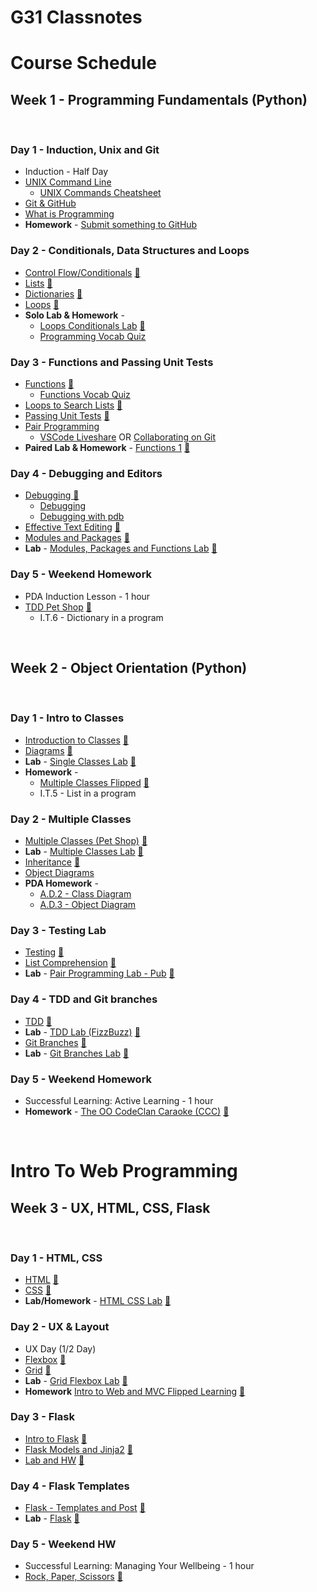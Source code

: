 # G31 Classnotes

# Course Schedule

## Week 1 - Programming Fundamentals (Python)

&nbsp;

### Day 1 - Induction, Unix and Git

* Induction - Half Day
* [UNIX Command Line](./week_01/day_1/command_line_basics/command_line_basics.md)
	* [UNIX Commands Cheatsheet](week_01/day_1/command_line_basics/terminal_cheatsheet.md)
* [Git & GitHub](week_01/day_1/git_and_github.md)
* [What is Programming](week_01/day_1/what_is_programming.md)
* **Homework** - [Submit something to GitHub](week_01/day_1/homework.md)


### Day 2 - Conditionals, Data Structures and Loops

* [Control Flow/Conditionals](week_01/day_2/conditionals/conditionals.md) [:file_folder:](week_01/day_2/conditionals)
* [Lists](week_01/day_2/lists/lists.md) [:file_folder:](week_01/day_2/lists)
* [Dictionaries](week_01/day_2/dictionaries/dictionaries.md) [:file_folder:](week_01/day_2/dictionaries)
* [Loops](week_01/day_2/loops/loops.md) [:file_folder:](week_01/day_2/loops)
* **Solo Lab & Homework** - 
  * [Loops Conditionals Lab](week_01/day_2/lists_dictionaries_lab) [:file_folder:](week_01/day_2/lists_dictionaries_lab)
  * [Programming Vocab Quiz](week_01/day_2/programming_vocab_quiz.md)


### Day 3 - Functions and Passing Unit Tests

* [Functions](week_01/day_3/functions/functions.md) [:file_folder:](week_01/day_3/functions)
	* [Functions Vocab Quiz](week_01/day_3/functions/functions_vocab_quiz.md)
* [Loops to Search Lists](week_01/day_3/using_loops_to_search_lists/using_loops_to_search_lists.md) [:file_folder:](week_01/day_3/using_loops_to_search_lists)
* [Passing Unit Tests](week_01/day_3/passing_unit_tests/passing_unit_tests.md) [:file_folder:](week_01/day_3/passing_unit_tests)
* [Pair Programming](week_01/day_3/pair_programming.md)
  * [VSCode Liveshare](week_01/day_3/vs_code_live_share.md) OR [Collaborating on Git](week_01/day_3/collaborating_on_git.md)
* **Paired Lab & Homework** - [Functions 1](week_01/day_3/functions_lab_1/functions_lab1.md) [:file_folder:](week_01/day_3/functions_lab_1)


### Day 4 - Debugging and Editors

* [Debugging :file_folder:](week_01/day_4/debugging)
  * [Debugging](week_01/day_4/debugging/debugging.md)
  * [Debugging with pdb](week_01/day_4/debugging/pdb.md)
* [Effective Text Editing](week_01/day_4/effective_text_editing/vscode_effective_text_editing.md) [:file_folder:](week_01/day_4/effective_text_editing)
* [Modules and Packages](week_01/day_4/modules_packages/modules_packages.md) [:file_folder:](week_01/day_4/modules_packages)
* **Lab** - [Modules, Packages and Functions Lab](week_01/day_4/modules_packages_functions_lab/modules_packages_functions_lab.md) [:file_folder:](week_01/day_4/modules_packages_functions_lab)

### Day 5 - Weekend Homework

* PDA Induction Lesson - 1 hour
* [TDD Pet Shop](week_01/weekend_homework/homework_brief.md) [:file_folder:](week_01/weekend_homework)
  * I.T.6 - Dictionary in a program


&nbsp;

## Week 2 - Object Orientation (Python)

&nbsp;

### Day 1 - Intro to Classes

* [Introduction to Classes](week_02/day_1/classes_intro/classes_intro.md) [:file_folder:](week_02/day_1/classes_intro)
* [Diagrams](week_02/day_1/diagrams/intro_to_diagrams.md) [:file_folder:](week_02/day_1/diagrams)
* **Lab** - [Single Classes Lab](week_02/day_1/single_class_lab/single_class_lab.md) [:file_folder:](week_02/day_1/single_class_lab)
* **Homework** - 
  * [Multiple Classes Flipped](week_02/day_1/homework/multiple_classes.md) [:file_folder:](week_02/day_1/homework)
  * I.T.5 - List in a program

### Day 2 - Multiple Classes

* [Multiple Classes (Pet Shop)](week_02/day_2/multiple_classes/multiple_classes.md) [:file_folder:](week_02/day_2/multiple_classes)
* **Lab** - [Multiple Classes Lab](week_02/day_2/multiple_classes_lab/bus_stop_lab.md) [:file_folder:](week_02/day_2/multiple_classes_lab)
* [Inheritance](week_02/day_2/inheritance/inheritance.md) [:file_folder:](week_02/day_2/inheritance)
* [Object Diagrams](week_02/day_2/object_diagrams/object_diagrams.md)
* **PDA Homework** - 
  * [A.D.2 - Class Diagram](week_02/day_2/pda_homework/class_object_diagram.md)
  * [A.D.3 - Object Diagram](week_02/day_2/pda_homework/class_object_diagram.md)

### Day 3 - Testing Lab

* [Testing](week_02/day_3/testing/testing.md) [:file_folder:](week_02/day_3/testing)
* [List Comprehension](week_02/day_3/list_comprehension/list_comprehension.md) [:file_folder:](week_02/day_3/list_comprehension)
* **Lab** - [Pair Programming Lab - Pub](week_02/day_3/testing_lab/testing_lab.md) [:file_folder:](week_02/day_3/testing_lab)

### Day 4 - TDD and Git branches

* [TDD](week_02/day_4/tdd/test_driven_development.md) [:file_folder:](week_02/day_4/tdd)
* **Lab** - [TDD Lab (FizzBuzz)](week_02/day_4/tdd_fizzbuzz/tdd_fizzbuzz.md) [:file_folder:](week_02/day_4/tdd_fizzbuzz)
* [Git Branches](week_02/day_4/git_branches/git_branches.md) [:file_folder:](week_02/day_4/git_branches)     
* **Lab** - [Git Branches Lab](week_02/day_4/tdd_branches_lab/tdd_branches_lab.md) [:file_folder:](week_02/day_4/tdd_branches_lab) 

### Day 5 - Weekend Homework

* Successful Learning: Active Learning - 1 hour
* **Homework** - [The OO CodeClan Caraoke (CCC)](week_02/weekend_homework/weekend_homework.md) [:file_folder:]()

&nbsp;
# Intro To Web Programming

## Week 3 - UX, HTML, CSS, Flask

&nbsp;

### Day 1 - HTML, CSS

* [HTML](week_03/day_2/01_html/semantic_html5.md) [:file_folder:](week_03/day_2/01_html)
* [CSS](week_03/day_2/02_css/css.md) [:file_folder:](week_03/day_2/02_css)
* **Lab/Homework** - [HTML CSS Lab](week_03/day_2/03_html_css_lab/html_css_lab.md) [:file_folder:](week_03/day_2/03_html_css_lab)

### Day 2 - UX & Layout

* UX Day (1/2 Day)
* [Flexbox](week_03/day_3/01_css_layout/flexbox/flexbox.md) [:file_folder:](week_03/day_3/01_css_layout/flexbox)
* [Grid](week_03/day_3/01_css_layout/grid/grid.md) [:file_folder:](week_03/day_3/01_css_layout/grid)
* **Lab** - [Grid Flexbox Lab](week_03/day_3/02_grid_flexbox_lab/css_grid_flexbox_lab.md) [:file_folder:](week_03/day_3/02_grid_flexbox_lab)
* **Homework** [Intro to Web and MVC Flipped Learning](week_03/day_2/03_hw_flipped_intro_to_mvc_web/03_hw_intro_to_web_mvc.md) [:file_folder:](week_03/day_2/03_hw_flipped_intro_to_mvc_web)

### Day 3 - Flask

* [Intro to Flask](week_03/day_3/01_intro_to_flask/01_intro_to_flask.md) [:file_folder:](week_03/day_3/01_intro_to_flask)
* [Flask Models and Jinja2](week_03/day_3/02_flask_models_djinja/02_flask_models_djinja.md) [:file_folder:](week_03/day_3/02_flask_models_djinja)
* [Lab and HW](week_03/day_3/03_flask_lab_hw/flask_models_lab_hw.md) [:file_folder:](week_03/day_3/03_flask_lab_hw)

### Day 4 - Flask Templates

* [Flask - Templates and Post](week_03/day_4/01_flask_templates/01_flask_templates.md) [:file_folder:](week_03/day_4/01_flask_templates)
* **Lab** - [Flask](week_03/day_4/02_flask_template_lab/flask_templates_lab.md) [:file_folder:](week_03/day_4/02_flask_template_lab)

### Day 5 - Weekend HW

* Successful Learning: Managing Your Wellbeing - 1 hour
* [Rock, Paper, Scissors](week_03/weekend_hw_rps/weekend_hw_rps.md) [:file_folder:](week_03/weekend_hw_rps/weekend_hw_rps)

&nbsp;